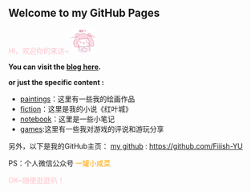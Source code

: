 
## Welcome to my GitHub Pages

<font color=pink>Hi，欢迎你的来访~</font>
![](/assets/images/magical_star/a.png)

**You can visit the [blog here](https://fiiish-yu.github.io/).**

**or just the specific content :**

- [paintings](https://fiiish-yu.github.io/paintings/index)：这里有一些我的绘画作品
- [fiction](https://fiiish-yu.github.io/redleaf/index)：这里是我的小说《红叶城》
- [notebook](https://fiiish-yu.github.io/notebook/index)：这里是一些小笔记
- [games](https://fiiish-yu.github.io/games/index):这里有一些我对游戏的评说和游玩分享

另外，以下是我的GitHub主页：
[my github](https://github.com/Fiiish-YU) : https://github.com/Fiiish-YU

PS：个人微信公众号 <font color=orange>一罐小咸菜</font>

<font color=pink>OK~随便逛逛叭！</font>